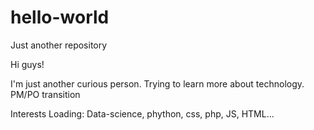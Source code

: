 # hello-world
Just another repository

Hi guys!

I'm just another curious person.
Trying to learn more about technology.
PM/PO transition

Interests Loading:
Data-science, phython, css, php, JS, HTML...
